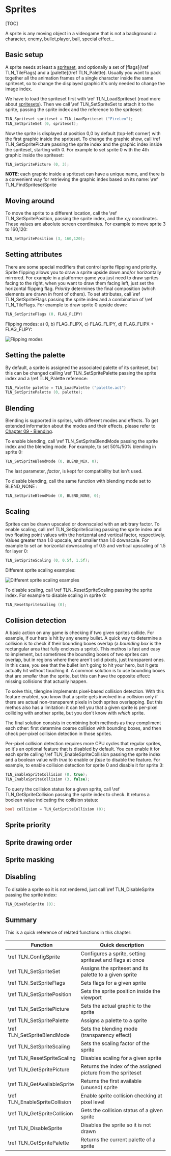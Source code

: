 # Sprites

[TOC]

A sprite is any moving object in a videogame that is not a background: a character, enemy, bullet,player, ball, special effect...

## Basic setup
A sprite needs at least a [spriteset](12_spritesets.md), and optionally a set of [flags](\ref TLN_TileFlags) and a [palette](\ref TLN_Palette). Usually you want to pack together all the animation frames of a single character inside the same spriteset, so to change the displayed graphic it's only needed to change the image index.

We have to load the spriteset first with \ref TLN_LoadSpriteset (read more about [spritesets](12_spritesets.md)). Then we call \ref TLN_SetSpriteSet to attach it to the sprite, passing the sprite index and the reference to the spriteset:
```c
TLN_Spriteset spriteset = TLN_LoadSpriteset ("FireLeo");
TLN_SetSpriteSet (0, spriteset);
```
Now the sprite is displayed at position 0,0 by default (top-left corner) with the first graphic inside the spriteset. To change the graphic show, call \ref TLN_SetSpritePicture passing the sprite index and the graphic index inside the spriteset, starting with 0. For example to set sprite 0 with the 4th graphic inside the spriteset:
```c
TLN_SetSpritePicture (0, 3);
```
**NOTE**: each graphic inside a spriteset can have a unique name, and there is a convenient way for retrieving the graphic index based on its name: \ref TLN_FindSpritesetSprite

## Moving around
To move the sprite to a different location, call the \ref TLN_SetSpritePosition, passing the sprite index, and the x,y coordinates. These values are absolute screen coordinates. For example to move sprite 3 to 160,120:
```c
TLN_SetSpritePosition (3, 160,120);
```
## Setting attributes
There are some special modifiers that control sprite flipping and priority. Sprite flipping allows you to draw a sprite upside down and/or horizontally mirrored. For example in a platformer game you just need to draw sprites facing to the right, when you want to draw them facing left, just set the horizontal flipping flag. *Priority* determines the final composition (which elements are drawn in front of others). To set attributes, call \ref TLN_SetSpriteFlags passing the sprite index and a combination of \ref TLN_TileFlags. For example to draw sprite 0 upside down:
```c
TLN_SetSpriteFlags (0, FLAG_FLIPY)
```
Flipping modes: a) 0, b) FLAG_FLIPX, c) FLAG_FLIPY, d) FLAG_FLIPX + FLAG_FLIPY:

![Flipping modes](img/sprite_flags.png)

## Setting the palette
By default, a sprite is assigned the associated palette of its spriteset, but this can be changed calling \ref TLN_SetSpritePalette passing the sprite index and a \ref TLN_Palette reference:
```c
TLN_Palette palette = TLN_LoadPalette ("palette.act")
TLN_SetSpritePalette (0, palette);
```

## Blending
Blending is supported in sprites, with different modes and effects. To get extended information about the modes and their effects, please refer to [Chapter 09 - Blending](09_blending.md).

To enable blending, call \ref TLN_SetSpriteBlendMode passing the sprite index and the blending mode. For example, to set 50%/50% blending in sprite 0:
```c
TLN_SetSpriteBlendMode (0, BLEND_MIX, 0);
```
The last parameter, *factor*, is kept for compatibility but isn't used.

To disable blending, call the same function with blending mode set to BLEND_NONE :
```c
TLN_SetSpriteBlendMode (0, BLEND_NONE, 0);
```

## Scaling
Sprites can be drawn upscaled or downscaled with an arbitrary factor. To enable scaling, call \ref TLN_SetSpriteScaling passing the sprite index and two floating point values with the horizontal and vertical factor, respectively. Values greater than 1.0 upscale, and smaller than 1.0 downscale. For example to set an horizontal downscaling of 0.5 and vertical upscaling of 1.5 for layer 0:
```c
TLN_SetSpriteScaling (0, 0.5f, 1.5f);
```
Different sprite scaling examples:

![Different sprite scaling examples](img/sprite_scaling.png)

To disable scaling, call \ref TLN_ResetSpriteScaling passing the sprite index. For example to disable scaling in sprite 0:
```c
TLN_ResetSpriteScaling (0);
```

## Collision detection
A basic action on any game is checking if two given sprites collide. For example, if our hero is hit by any enemy bullet. A quick way to determine a collision is to check if their bounding boxes overlap (a *bounding box* is the rectangular area that fully encloses a sprite). This methos is fast and easy to implement, but sometimes the bounding boxes of two sprites can overlap, but in regions where there aren't solid pixels, just transparent ones. In this case, you see that the bullet isn't going to hit your hero, but it gets actually hit without touching it. A common solution is to use bounding boxes that are *smaller* than the sprite, but this can have the opposite effect: missing collisions that actually happen.

To solve this, tilengine implements pixel-based collision detection. With this feature enabled, you know that a sprite gets involved in a collision only if there are actual non-transparent pixels in both sprites overlapping. But this methos also has a limitation: it can tell you that a given sprite is per-pixel colliding with another sprite, but you don't know with *which* sprite.

The final solution consists in combining both methods as they compliment each other: first determine coarse collision with bounding boxes, and then check per-pixel collision detection in those sprites.

Per-pixel collision detection requires more CPU cycles that regular sprites, so it's an optional feature that is disabled by default. You can enable it for each sprite calling \ref TLN_EnableSpriteCollision passing the sprite index and a boolean value with *true* to enable or *false* to disable the feature. For example, to enable collision detection for sprite 0 and disable it for sprite 3:
```c
TLN_EnableSpriteCollision (0, true);
TLN_EnableSpriteCollision (3, false);
```
To query the collision status for a given sprite, call \ref TLN_GetSpriteCollision passing the sprite index to check. It returns a boolean value indicating the collision status:
```c
bool collision = TLN_GetSpriteCollision (0);
```

## Sprite priority

## Sprite drawing order

## Sprite masking

## Disabling
To disable a sprite so it is not rendered, just call \ref TLN_DisableSprite passing the sprite index:
```c
TLN_DisableSprite (0);
```

## Summary
This is a quick reference of related functions in this chapter:

|Function                        | Quick description
|--------------------------------|-------------------------------------
|\ref TLN_ConfigSprite           |Configures a sprite, setting spriteset and flags at once
|\ref TLN_SetSpriteSet           |Assigns the spriteset and its palette to a given sprite
|\ref TLN_SetSpriteFlags         |Sets flags for a given sprite
|\ref TLN_SetSpritePosition      |Sets the sprite position inside the viewport
|\ref TLN_SetSpritePicture       |Sets the actual graphic to the sprite
|\ref TLN_SetSpritePalette       |Assigns a palette to a sprite
|\ref TLN_SetSpriteBlendMode     |Sets the blending mode (transparency effect)
|\ref TLN_SetSpriteScaling       |Sets the scaling factor of the sprite
|\ref TLN_ResetSpriteScaling     |Disables scaling for a given sprite
|\ref TLN_GetSpritePicture       |Returns the index of the assigned picture from the spriteset
|\ref TLN_GetAvailableSprite     |Returns the first available (unused) sprite
|\ref TLN_EnableSpriteCollision  |Enable sprite collision checking at pixel level
|\ref TLN_GetSpriteCollision     |Gets the collision status of a given sprite
|\ref TLN_DisableSprite          |Disables the sprite so it is not drawn
|\ref TLN_GetSpritePalette       |Returns the current palette of a sprite
